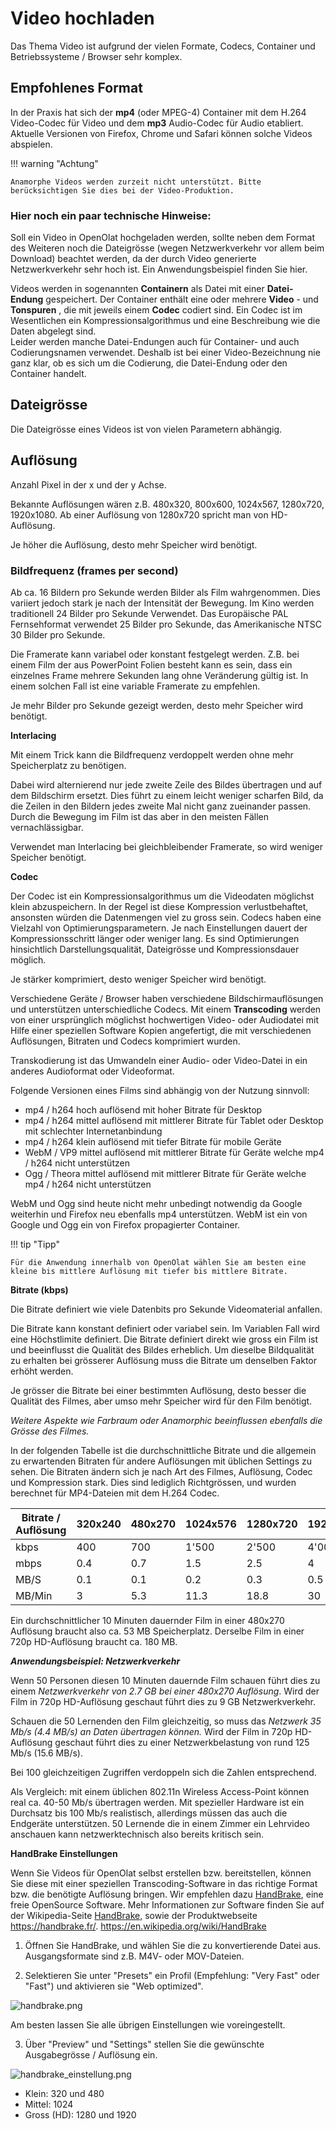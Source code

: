 # Video hochladen

Das Thema Video ist aufgrund der vielen Formate, Codecs, Container und
Betriebssysteme / Browser sehr komplex.  

## Empfohlenes Format

In der Praxis hat sich der **mp4** (oder MPEG-4) Container mit dem H.264
Video-Codec für Video und dem **mp3** Audio-Codec für Audio etabliert.
Aktuelle Versionen von Firefox, Chrome und Safari können solche Videos
abspielen.

!!! warning "Achtung"

    Anamorphe Videos werden zurzeit nicht unterstützt. Bitte berücksichtigen Sie dies bei der Video-Produktion.

### Hier noch ein paar technische Hinweise:

Soll ein Video in OpenOlat hochgeladen werden, sollte neben dem Format des
Weiteren noch die Dateigrösse (wegen Netzwerkverkehr vor allem beim Download)
beachtet werden, da der durch Video generierte Netzwerkverkehr sehr hoch ist.
Ein Anwendungsbeispiel finden Sie hier.

Videos werden in sogenannten **Containern** als Datei mit einer **Datei-
Endung** gespeichert. Der Container enthält eine oder mehrere **Video** \- und
**Tonspuren** , die mit jeweils einem **Codec** codiert sind. Ein Codec ist im
Wesentlichen ein Kompressionsalgorithmus und eine Beschreibung wie die Daten
abgelegt sind.  
Leider werden manche Datei-Endungen auch für Container- und auch
Codierungsnamen verwendet. Deshalb ist bei einer Video-Bezeichnung nie ganz
klar, ob es sich um die Codierung, die Datei-Endung oder den Container
handelt.  

## Dateigrösse

Die Dateigrösse eines Videos ist von vielen Parametern abhängig.

## Auflösung  

Anzahl Pixel in der x und der y Achse. 

Bekannte Auflösungen wären z.B.
480x320, 800x600, 1024x567, 1280x720, 1920x1080. Ab einer Auflösung von
1280x720 spricht man von HD-Auflösung.  

Je höher die Auflösung, desto mehr Speicher wird benötigt.

### Bildfrequenz (frames per second)


Ab ca. 16 Bildern pro Sekunde werden Bilder als Film wahrgenommen. Dies
variiert jedoch stark je nach der Intensität der Bewegung. Im Kino werden
traditionell 24 Bilder pro Sekunde Verwendet. Das Europäische PAL
Fernsehformat verwendet 25 Bilder pro Sekunde, das Amerikanische NTSC 30
Bilder pro Sekunde.

Die Framerate kann variabel oder konstant festgelegt werden. Z.B. bei einem
Film der aus PowerPoint Folien besteht kann es sein, dass ein einzelnes Frame
mehrere Sekunden lang ohne Veränderung gültig ist. In einem solchen Fall ist
eine variable Framerate zu empfehlen.

Je mehr Bilder pro Sekunde gezeigt werden, desto mehr Speicher wird benötigt.

**Interlacing**


Mit einem Trick kann die Bildfrequenz verdoppelt werden ohne mehr
Speicherplatz zu benötigen. 

Dabei wird alternierend nur jede zweite Zeile des
Bildes übertragen und auf dem Bildschirm ersetzt. Dies führt zu einem leicht
weniger scharfen Bild, da die Zeilen in den Bildern jedes zweite Mal nicht
ganz zueinander passen. Durch die Bewegung im Film ist das aber in den meisten
Fällen vernachlässigbar.

Verwendet man Interlacing bei gleichbleibender Framerate, so wird weniger
Speicher benötigt.

**Codec**

Der Codec ist ein Kompressionsalgorithmus um die Videodaten möglichst klein
abzuspeichern. In der Regel ist diese Kompression verlustbehaftet, ansonsten
würden die Datenmengen viel zu gross sein. Codecs haben eine Vielzahl von
Optimierungsparametern. Je nach Einstellungen dauert der Kompressionsschritt
länger oder weniger lang. Es sind Optimierungen hinsichtlich
Darstellungsqualität, Dateigrösse und Kompressionsdauer möglich.

Je stärker komprimiert, desto weniger Speicher wird benötigt.

Verschiedene Geräte / Browser haben verschiedene Bildschirmauflösungen und
unterstützen unterschiedliche Codecs. Mit einem **Transcoding** werden von
einer ursprünglich möglichst hochwertigen Video- oder Audiodatei mit Hilfe
einer speziellen Software Kopien angefertigt, die mit verschiedenen
Auflösungen, Bitraten und Codecs komprimiert wurden.

Transkodierung ist das Umwandeln einer Audio- oder Video-Datei in ein anderes
Audioformat oder Videoformat.

 Folgende Versionen eines Films sind abhängig von der Nutzung sinnvoll:

  * mp4 / h264 hoch auflösend mit hoher Bitrate für Desktop 
  * mp4 / h264 mittel auflösend mit mittlerer Bitrate für Tablet oder Desktop mit schlechter Internetanbindung 
  * mp4 / h264 klein auflösend mit tiefer Bitrate für mobile Geräte 
  * WebM / VP9 mittel auflösend mit mittlerer Bitrate für Geräte welche mp4 / h264 nicht unterstützen
  * Ogg / Theora mittel auflösend mit mittlerer Bitrate für Geräte welche mp4 / h264 nicht unterstützen  

WebM und Ogg sind heute nicht mehr unbedingt notwendig da Google weiterhin und
Firefox neu ebenfalls mp4 unterstützen. WebM ist ein von Google und Ogg ein
von Firefox propagierter Container.

!!! tip "Tipp"

    Für die Anwendung innerhalb von OpenOlat wählen Sie am besten eine kleine bis mittlere Auflösung mit tiefer bis mittlere Bitrate.

**Bitrate (kbps)**


Die Bitrate definiert wie viele Datenbits pro Sekunde Videomaterial anfallen.

Die Bitrate kann konstant definiert oder variabel sein. Im Variablen Fall wird
eine Höchstlimite definiert. Die Bitrate definiert direkt wie gross ein Film
ist und beeinflusst die Qualität des Bildes erheblich. Um dieselbe
Bildqualität zu erhalten bei grösserer Auflösung muss die Bitrate um denselben
Faktor erhöht werden.

Je grösser die Bitrate bei einer bestimmten Auflösung, desto besser die
Qualität des Filmes, aber umso mehr Speicher wird für den Film benötigt.

  

 _Weitere Aspekte wie Farbraum oder Anamorphic beeinflussen ebenfalls die
Grösse des Filmes._

  

In der folgenden Tabelle ist die durchschnittliche Bitrate und die allgemein
zu erwartenden Bitraten für andere Auflösungen mit üblichen Settings zu sehen.
Die Bitraten ändern sich je nach Art des Filmes, Auflösung, Codec und
Kompression stark. Dies sind lediglich Richtgrössen, und wurden berechnet für
MP4-Dateien mit dem H.264 Codec.

Bitrate /  Auflösung|320x240| 480x270| 1024x576| 1280x720| 1920x1080  
---|---|---|---|---|---  
kbps| 400| 700| 1'500| 2'500| 4'000  
mbps| 0.4| 0.7| 1.5| 2.5| 4  
MB/S| 0.1| 0.1| 0.2| 0.3| 0.5  
MB/Min| 3| 5.3| 11.3| 18.8| 30  
  
Ein durchschnittlicher 10 Minuten dauernder Film in einer 480x270 Auflösung
braucht also ca. 53 MB Speicherplatz. Derselbe Film in einer 720p HD-Auflösung
braucht ca. 180 MB.

  

 ***Anwendungsbeispiel: Netzwerkverkehr***

Wenn 50 Personen diesen 10 Minuten dauernde Film schauen führt dies zu einem
_Netzwerkverkehr_ _von 2.7 GB bei einer 480x270 Auflösung_. Wird der Film in
720p HD-Auflösung geschaut führt dies zu 9 GB Netzwerkverkehr.

Schauen die 50 Lernenden den Film gleichzeitig, so muss das _Netzwerk 35 Mb/s
(4.4 MB/s) an Daten übertragen können._ Wird der Film in 720p HD-Auflösung
geschaut führt dies zu einer Netzwerkbelastung von rund 125 Mb/s (15.6 MB/s).

Bei 100 gleichzeitigen Zugriffen verdoppeln sich die Zahlen entsprechend.

Als Vergleich: mit einem üblichen 802.11n Wireless Access-Point können real
ca. 40-50 Mb/s übertragen werden. Mit spezieller Hardware ist ein Durchsatz
bis 100 Mb/s realistisch, allerdings müssen das auch die Endgeräte
unterstützen. 50 Lernende die in einem Zimmer ein Lehrvideo anschauen kann
netzwerktechnisch also bereits kritisch sein.

**HandBrake Einstellungen**  

Wenn Sie Videos für OpenOlat selbst erstellen bzw. bereitstellen, können Sie
diese mit einer speziellen Transcoding-Software in das richtige Format bzw.
die benötigte Auflösung bringen. Wir empfehlen dazu
[HandBrake](https://handbrake.fr/), eine freie OpenSource Software. Mehr
Informationen zur Software finden Sie auf der Wikipedia-Seite
[HandBrake,](https://de.wikipedia.org/wiki/HandBrake) sowie der
Produktwebseite <https://handbrake.fr/>.
<https://en.wikipedia.org/wiki/HandBrake>

1. Öffnen Sie HandBrake, und wählen Sie die zu konvertierende Datei aus. Ausgangsformate sind z.B. M4V- oder MOV-Dateien. 

2. Selektieren Sie unter "Presets" ein Profil (Empfehlung: "Very Fast" oder
"Fast") und aktivieren sie "Web optimized".

![handbrake.png](assets/Handbrake_Settings.png)  

Am besten lassen Sie alle übrigen Einstellungen wie voreingestellt.  

3. Über "Preview" und "Settings" stellen Sie die gewünschte Ausgabegrösse /
Auflösung ein.

![handbrake_einstellung.png](assets/Handbrake_Settings2.png)  

  * Klein: 320 und 480
  * Mittel: 1024
  * Gross (HD): 1280 und 1920

